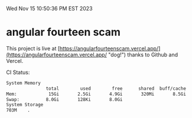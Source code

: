 Wed Nov 15 10:50:36 PM EST 2023

# angular fourteen scam


This project is live at [https://angularfourteenscam.vercel.app/](https://angularfourteenscam.vercel.app/ "dog!") thanks to Github and Vercel.

CI Status: 

```bash
System Memory
               total        used        free      shared  buff/cache   available
Mem:            15Gi       2.5Gi       4.9Gi       320Mi       8.5Gi        12Gi
Swap:          8.0Gi       128Ki       8.0Gi
System Storage
703M	.
```
```bash
